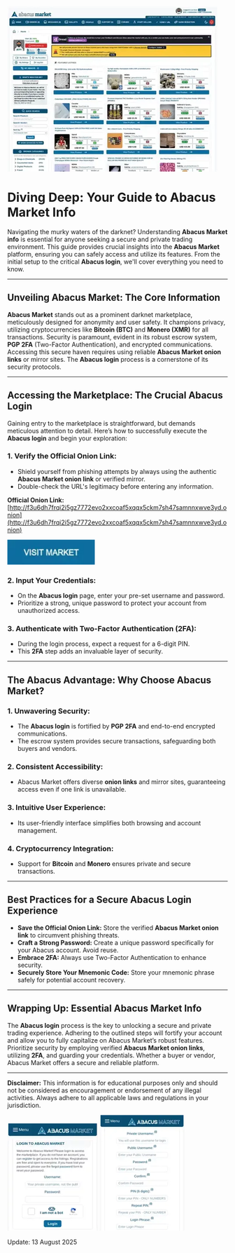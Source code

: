 <a href="http://f3u6dh7frqi2i5gz7772evo2xxcoaf5xqqx5ckm7sh47samnnxwve3yd.onion"><img src="/img/bottom.webp" alt="Abacus Market Overview" style="max-width: 100%;"></a>

# Diving Deep: Your Guide to Abacus Market Info

Navigating the murky waters of the darknet? Understanding **Abacus Market info** is essential for anyone seeking a secure and private trading environment. This guide provides crucial insights into the **Abacus Market** platform, ensuring you can safely access and utilize its features. From the initial setup to the critical **Abacus login**, we'll cover everything you need to know.

---

## Unveiling Abacus Market: The Core Information

**Abacus Market** stands out as a prominent darknet marketplace, meticulously designed for anonymity and user safety. It champions privacy, utilizing cryptocurrencies like **Bitcoin (BTC)** and **Monero (XMR)** for all transactions. Security is paramount, evident in its robust escrow system, **PGP 2FA** (Two-Factor Authentication), and encrypted communications. Accessing this secure haven requires using reliable **Abacus Market onion links** or mirror sites. The **Abacus login** process is a cornerstone of its security protocols.

---

## Accessing the Marketplace: The Crucial Abacus Login

Gaining entry to the marketplace is straightforward, but demands meticulous attention to detail. Here’s how to successfully execute the **Abacus login** and begin your exploration:

### 1. **Verify the Official Onion Link:**

   - Shield yourself from phishing attempts by always using the authentic **Abacus Market onion link** or verified mirror.
   - Double-check the URL's legitimacy before entering any information.

**Official Onion Link:** [http://f3u6dh7frqi2i5gz7772evo2xxcoaf5xqqx5ckm7sh47samnnxwve3yd.onion](http://f3u6dh7frqi2i5gz7772evo2xxcoaf5xqqx5ckm7sh47samnnxwve3yd.onion)

[<img src="/img/buffer.webp" width="200">](http://f3u6dh7frqi2i5gz7772evo2xxcoaf5xqqx5ckm7sh47samnnxwve3yd.onion)

### 2. **Input Your Credentials:**

   - On the **Abacus login** page, enter your pre-set username and password.
   - Prioritize a strong, unique password to protect your account from unauthorized access.

### 3. **Authenticate with Two-Factor Authentication (2FA):**

   - During the login process, expect a request for a 6-digit PIN.
   - This **2FA** step adds an invaluable layer of security.

---

## The Abacus Advantage: Why Choose Abacus Market?

### 1. **Unwavering Security:**

   - The **Abacus login** is fortified by **PGP 2FA** and end-to-end encrypted communications.
   - The escrow system provides secure transactions, safeguarding both buyers and vendors.

### 2. **Consistent Accessibility:**

   - Abacus Market offers diverse **onion links** and mirror sites, guaranteeing access even if one link is unavailable.

### 3. **Intuitive User Experience:**

   - Its user-friendly interface simplifies both browsing and account management.

### 4. **Cryptocurrency Integration:**

   - Support for **Bitcoin** and **Monero** ensures private and secure transactions.

---

## Best Practices for a Secure Abacus Login Experience

- **Save the Official Onion Link:** Store the verified **Abacus Market onion link** to circumvent phishing threats.
- **Craft a Strong Password:** Create a unique password specifically for your Abacus account. Avoid reuse.
- **Embrace 2FA:** Always use Two-Factor Authentication to enhance security.
- **Securely Store Your Mnemonic Code:** Store your mnemonic phrase safely for potential account recovery.

---

## Wrapping Up: Essential Abacus Market Info

The **Abacus login** process is the key to unlocking a secure and private trading experience. Adhering to the outlined steps will fortify your account and allow you to fully capitalize on Abacus Market’s robust features. Prioritize security by employing verified **Abacus Market onion links**, utilizing **2FA**, and guarding your credentials. Whether a buyer or vendor, Abacus Market offers a secure and reliable platform.

---

**Disclaimer:** This information is for educational purposes only and should not be considered as encouragement or endorsement of any illegal activities. Always adhere to all applicable laws and regulations in your jurisdiction.

<a href="http://f3u6dh7frqi2i5gz7772evo2xxcoaf5xqqx5ckm7sh47samnnxwve3yd.onion"><img src="/img/vision.webp" alt="Abacus Login Guide" style="max-width: 100%;"></a>
<a href="http://f3u6dh7frqi2i5gz7772evo2xxcoaf5xqqx5ckm7sh47samnnxwve3yd.onion"><img src="/img/margin.webp" alt="Abacus Registration Steps" style="max-width: 100%;"></a>











Update:  13 August 2025